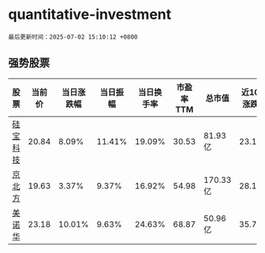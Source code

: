 # quantitative-investment

`最后更新时间：2025-07-02 15:10:12 +0800`

## 强势股票

|股票|当前价|当日涨跌幅|当日振幅|当日换手率|市盈率TTM|总市值|近10日涨跌幅|
|----|----|----|----|----|----|----|----|
|[硅宝科技](https://xueqiu.com/S/SZ300019)|20.84|8.09%|11.41%|19.09%|30.53|81.93亿|23.17%|
|[京北方](https://xueqiu.com/S/SZ002987)|19.63|3.37%|9.37%|16.92%|54.98|170.33亿|28.13%|
|[美诺华](https://xueqiu.com/S/SH603538)|23.18|10.01%|9.63%|24.63%|68.87|50.96亿|35.79%|
